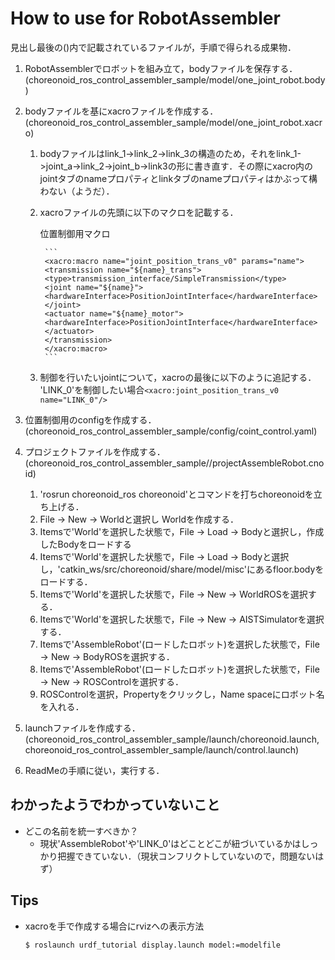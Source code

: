 # How to use for RobotAssembler
見出し最後の()内で記載されているファイルが，手順で得られる成果物．
1. RobotAssemblerでロボットを組み立て，bodyファイルを保存する．(choreonoid_ros_control_assembler_sample/model/one_joint_robot.body)
1. bodyファイルを基にxacroファイルを作成する．(choreonoid_ros_control_assembler_sample/model/one_joint_robot.xacro)
    1. bodyファイルはlink_1->link_2->link_3の構造のため，それをlink_1->joint_a->link_2->joint_b->link3の形に書き直す．その際にxacro内のjointタブのnameプロパティとlinkタブのnameプロパティはかぶって構わない（ようだ）．
    1. xacroファイルの先頭に以下のマクロを記載する．
        
        位置制御用マクロ

            ```
            <xacro:macro name="joint_position_trans_v0" params="name">
            <transmission name="${name}_trans">
            <type>transmission_interface/SimpleTransmission</type>
            <joint name="${name}">
            <hardwareInterface>PositionJointInterface</hardwareInterface>
            </joint>
            <actuator name="${name}_motor">
            <hardwareInterface>PositionJointInterface</hardwareInterface>
            </actuator>
            </transmission>
            </xacro:macro>
            ```
        
    1. 制御を行いたいjointについて，xacroの最後に以下のように追記する．
        'LINK_0'を制御したい場合```
            <xacro:joint_position_trans_v0 name="LINK_0"/>
            ```
        

1. 位置制御用のconfigを作成する．(choreonoid_ros_control_assembler_sample/config/coint_control.yaml)
1. プロジェクトファイルを作成する．(choreonoid_ros_control_assembler_sample//projectAssembleRobot.cnoid)
    1. 'rosrun choreonoid_ros choreonoid'とコマンドを打ちchoreonoidを立ち上げる．
    1. File -> New -> Worldと選択し Worldを作成する．
    1. Itemsで'World'を選択した状態で，File -> Load -> Bodyと選択し，作成したBodyをロードする
    1. Itemsで'World'を選択した状態で，File -> Load -> Bodyと選択し，'catkin_ws/src/choreonoid/share/model/misc'にあるfloor.bodyをロードする．
    1. Itemsで'World'を選択した状態で，File -> New -> WorldROSを選択する．
    1. Itemsで'World'を選択した状態で，File -> New -> AISTSimulatorを選択する．
    1. Itemsで'AssembleRobot'(ロードしたロボット)を選択した状態で，File -> New -> BodyROSを選択する．
    1. Itemsで'AssembleRobot'(ロードしたロボット)を選択した状態で，File -> New -> ROSControlを選択する．
    1. ROSControlを選択，Propertyをクリックし，Name spaceにロボット名を入れる．
1. launchファイルを作成する．(choreonoid_ros_control_assembler_sample/launch/choreonoid.launch, choreonoid_ros_control_assembler_sample/launch/control.launch)
1. ReadMeの手順に従い，実行する．

## わかったようでわかっていないこと
- どこの名前を統一すべきか？
    - 現状'AssembleRobot'や'LINK_0'はどことどこが紐づいているかはしっかり把握できていない．（現状コンフリクトしていないので，問題ないはず）

## Tips
- xacroを手で作成する場合にrvizへの表示方法
  ```
  $ roslaunch urdf_tutorial display.launch model:=modelfile
  ```